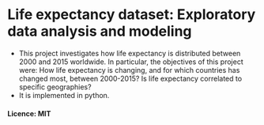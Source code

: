 # Life expectancy dataset: Exploratory data analysis and modeling

- This project investigates how life expectancy is distributed between 2000 and 2015 worldwide. In particular, the objectives of this
project were: How life expectancy is changing, and for which countries has changed most, between 2000-2015? Is life expectancy correlated
to specific geographies?
- It is implemented in python.


#### Licence: MIT
